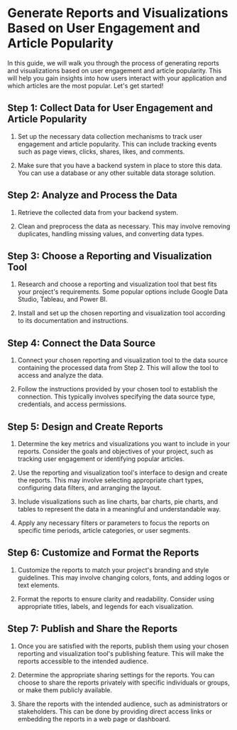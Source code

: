 # Generate Reports and Visualizations Based on User Engagement and Article Popularity

In this guide, we will walk you through the process of generating reports and visualizations based on user engagement and article popularity. This will help you gain insights into how users interact with your application and which articles are the most popular. Let's get started!

## Step 1: Collect Data for User Engagement and Article Popularity

1. Set up the necessary data collection mechanisms to track user engagement and article popularity. This can include tracking events such as page views, clicks, shares, likes, and comments.

2. Make sure that you have a backend system in place to store this data. You can use a database or any other suitable data storage solution.

## Step 2: Analyze and Process the Data

1. Retrieve the collected data from your backend system.

2. Clean and preprocess the data as necessary. This may involve removing duplicates, handling missing values, and converting data types.

## Step 3: Choose a Reporting and Visualization Tool

1. Research and choose a reporting and visualization tool that best fits your project's requirements. Some popular options include Google Data Studio, Tableau, and Power BI.

2. Install and set up the chosen reporting and visualization tool according to its documentation and instructions.

## Step 4: Connect the Data Source

1. Connect your chosen reporting and visualization tool to the data source containing the processed data from Step 2. This will allow the tool to access and analyze the data.

2. Follow the instructions provided by your chosen tool to establish the connection. This typically involves specifying the data source type, credentials, and access permissions.

## Step 5: Design and Create Reports

1. Determine the key metrics and visualizations you want to include in your reports. Consider the goals and objectives of your project, such as tracking user engagement or identifying popular articles.

2. Use the reporting and visualization tool's interface to design and create the reports. This may involve selecting appropriate chart types, configuring data filters, and arranging the layout.

3. Include visualizations such as line charts, bar charts, pie charts, and tables to represent the data in a meaningful and understandable way.

4. Apply any necessary filters or parameters to focus the reports on specific time periods, article categories, or user segments.

## Step 6: Customize and Format the Reports

1. Customize the reports to match your project's branding and style guidelines. This may involve changing colors, fonts, and adding logos or text elements.

2. Format the reports to ensure clarity and readability. Consider using appropriate titles, labels, and legends for each visualization.

## Step 7: Publish and Share the Reports

1. Once you are satisfied with the reports, publish them using your chosen reporting and visualization tool's publishing feature. This will make the reports accessible to the intended audience.

2. Determine the appropriate sharing settings for the reports. You can choose to share the reports privately with specific individuals or groups, or make them publicly available.

3. Share the reports with the intended audience, such as administrators or stakeholders. This can be done by providing direct access links or embedding the reports in a web page or dashboard.
